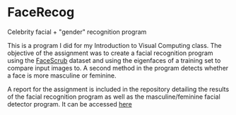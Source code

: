# FaceRecog
Celebrity facial + "gender" recognition program

This is a program I did for my Introduction to Visual Computing class. The objective of the assignment was to create a facial recognition program using the [FaceScrub](http://vintage.winklerbros.net/facescrub.html) dataset and using the eigenfaces of a training set to compare input images to. A second method in the program detects whether a face is more masculine or feminine.

A report for the assignment is included in the repository detailing the results of the facial recognition program as well as the masculine/feminine facial detector program. It can be accessed [here](Project-Report.pdf)
